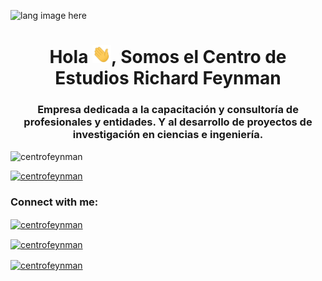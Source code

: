 <p align="left"><img width=15%" src="https://github.com/centrofeynman/centrofeynman/blob/main/lang.gif" alt="lang image here" /></p>
<h1 align="center">Hola <img src="https://github.com/centrofeynman/centrofeynman/blob/main/giphy.gif" width="30px">, Somos el Centro de Estudios Richard Feynman</h1>
<h3 align="center">Empresa dedicada a la capacitación y consultoría de profesionales y entidades. Y al desarrollo de proyectos de investigación en ciencias e ingeniería.</h3>

<p align="left"> <img src="https://komarev.com/ghpvc/?username=centrofeynman&label=Profile%20views&color=0e75b6&style=flat" alt="centrofeynman" /> </p>

<p align="left"> <a href="https://twitter.com/centrofeynman" target="blank"><img src="https://img.shields.io/twitter/follow/centrofeynman?logo=twitter&style=for-the-badge" alt="centrofeynman" /></a> </p>

<h3 align="left">Connect with me:</h3>
<p align="left">
<a href="https://twitter.com/centrofeynman" target="blank"><img align="center" src="https://raw.githubusercontent.com/rahuldkjain/github-profile-readme-generator/neutral-icons/src/images/icons/Social/twitter.svg" alt="centrofeynman" height="30" width="40" /></a>
  
<a href="https://linkedin.com/in/centrofeynman" target="blank"><img align="center" src="https://raw.githubusercontent.com/rahuldkjain/github-profile-readme-generator/neutral-icons/src/images/icons/Social/linked-in-alt.svg" alt="centrofeynman" height="30" width="40" /></a>

<a href="https://fb.com/centrofeynman" target="blank"><img align="center" src="https://raw.githubusercontent.com/rahuldkjain/github-profile-readme-generator/neutral-icons/src/images/icons/Social/facebook.svg" alt="centrofeynman" height="30" width="40" /></a>
</p>



<!---
centrofeynman/centrofeynman is a ✨ special ✨ repository because its `README.md` (this file) appears on your GitHub profile.
You can click the Preview link to take a look at your changes.
--->
